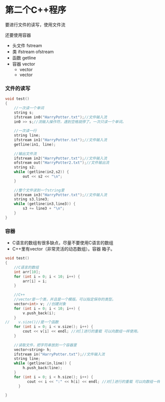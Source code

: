 # 第二个C++程序

要进行文件的读写，使用文件流

还要使用容器

- 头文件 fstream
- 类 ifstream ofstream
- 函数 getline
- 容器 vector
  - vector<string>
  - vector<int>

### 文件的读写

```c++
void test()
{
    //一次读一个单词
    string s;
    ifstream in0("HarryPotter.txt");//文件输入流
    in0 >> s;//流输入操作符，遇到空格就停了。一次只读一个单词。
    
    //一次读一行
    string line;
    ifstream in1("HarryPotter.txt");//文件输入流
    getline(in1, line);
    
    //输出文件流
    ifstream in2("HarryPotter.txt");//文件输入流
    ofstream out("HarryPotter2.txt");//文件输出流
    string s2;
    while (getline(in2,s2)) {
        out << s2 << "\n";
    }
    
    //整个文件读到一个string里
    ifstream in3("HarryPotter.txt");//文件输入流
    string s3,line3;
    while (getline(in3,line3)) {
        s3 += line3 + "\n";
    }
}
```

### 容器

- C语言的数组有很多缺点，尽量不要使用C语言的数组
- C++里有vector（非常灵活的动态数组）。容器 箱子。

```c++
void test()
{
    //C语言的数组
    int arr[10];
    for (int i = 0; i < 10; i++) {
        arr[i] = i;
    }
    
    //C++
    //vector是一个类，并且是一个模版。可以指定保存的类型。
    vector<int> v; //创建对象
    for (int i = 0; i < 10; i++) {
        v.push_back(i);
    }
//    v.size()//是一个函数
    for (int i = 0; i < v.size(); i++) {
        cout << v[i] << endl; //对[]进行的重载 可以向数组一样使用。
    }
    
    //读取文件，把字符串放到一个容器里
    vector<string> h;
    ifstream in("HarryPotter.txt");//文件输入流
    string line;
    while (getline(in,line)) {
        h.push_back(line);
    }
    for (int i = 0; i < h.size(); i++) {
          cout << i << ":" << h[i] << endl; //对[]进行的重载 可以向数组一样使用。
      }

}
```



